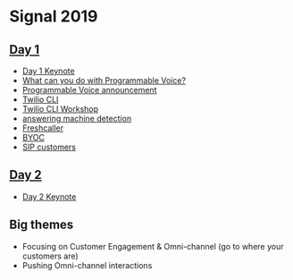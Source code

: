 # Signal 2019


## [Day 1](day1)
* [Day 1 Keynote](day1#day-1-keynote)
* [What can you do with Programmable Voice?](day1#What-can-you-do-with-programmable-Voice)
* [Programmable Voice announcement](day1#programmable-voice-announcement)
* [Twilio CLI](day1#twilio-cli)
* [Twilio CLI Workshop](day1#twilio-cli-workshop)
* [answering machine detection](day1#answering-machine-detection)
* [Freshcaller](day1#freshcaller)
* [BYOC](day1#BYOC)
* [SIP customers](day1#sip-customers)

## [Day 2](day2)
* [Day 2 Keynote](day2#day-2-keynote)

## Big themes

* Focusing on Customer Engagement & Omni-channel (go to where your customers are)
* Pushing Omni-channel interactions

